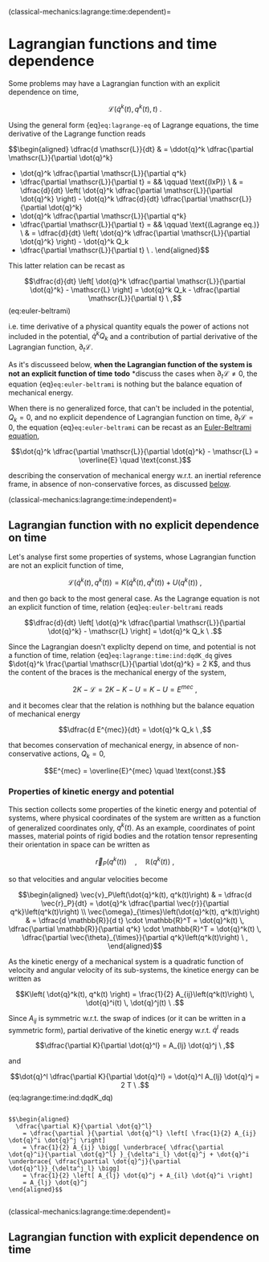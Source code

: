 (classical-mechanics:lagrange:time:dependent)=
# Lagrangian functions and time dependence

Some problems may have a Lagrangian function with an explicit dependence on time,

$$\mathscr{L}(\dot{q}^k(t),q^k(t),t) \ .$$

Using the general form {eq}`eq:lagrange-eq` of Lagrange equations, the time derivative of the Lagrange function reads

$$\begin{aligned}
\dfrac{d \mathscr{L}}{dt}
 & =
  \ddot{q}^k \dfrac{\partial \mathscr{L}}{\partial \dot{q}^k}
 + \dot{q}^k \dfrac{\partial \mathscr{L}}{\partial       q^k}
 + \dfrac{\partial \mathscr{L}}{\partial  t} = && \qquad \text{(IxP)} \\
 & = \dfrac{d}{dt} \left( \dot{q}^k \dfrac{\partial \mathscr{L}}{\partial \dot{q}^k} \right) - \dot{q}^k \dfrac{d}{dt} \dfrac{\partial \mathscr{L}}{\partial \dot{q}^k}
 + \dot{q}^k \dfrac{\partial \mathscr{L}}{\partial       q^k}
 + \dfrac{\partial \mathscr{L}}{\partial  t} = && \qquad \text{(Lagrange eq.)} \\
 & = \dfrac{d}{dt} \left( \dot{q}^k \dfrac{\partial \mathscr{L}}{\partial \dot{q}^k} \right) - \dot{q}^k Q_k
 + \dfrac{\partial \mathscr{L}}{\partial  t} \ .
\end{aligned}$$

This latter relation can be recast as

$$\dfrac{d}{dt} \left[ \dot{q}^k \dfrac{\partial \mathscr{L}}{\partial \dot{q}^k} - \mathscr{L} \right] = \dot{q}^k Q_k - \dfrac{\partial \mathscr{L}}{\partial t} \ ,$$ (eq:euler-beltrami)

i.e. time derivative of a physical quantity equals the power of actions not included in the potential, $\dot{q}^k Q_k$ and a contribution of partial derivative of the Lagrangian function, $\partial_t \mathscr{L}$.

As it's discusseed below, **when the Lagrangian function of the system is not an explicit function of time** **todo** *discuss the cases when $\partial_t \mathscr{L} \ne 0$, the equation {eq}`eq:euler-beltrami` is nothing but the balance equation of mechanical energy. 

When there is no generalized force, that can't be included in the potential, $Q_k  = 0$, and no explicit dependence of Lagrangian function on time, $\partial_t \mathscr{L} = 0$, the equation {eq}`eq:euler-beltrami` can be recast as an [Euler-Beltrami equation](https://basics2022.github.io/bbooks-math-miscellanea/ch/calculus-variations/intro.html#euler-beltrami-equation),

$$\dot{q}^k \dfrac{\partial \mathscr{L}}{\partial \dot{q}^k} - \mathscr{L} = \overline{E} \quad \text{const.}$$

describing the conservation of mechanical energy w.r.t. an inertial reference frame, in absence of non-conservative forces, as discussed [below](classical-mechanics:lagrange:time:independent).

(classical-mechanics:lagrange:time:independent)=
## Lagrangian function with no explicit dependence on time
Let's analyse first some properties of systems, whose Lagrangian function are not an explicit function of time,

$$\mathscr{L}(\dot{q}^k(t), q^k(t)) = K(\dot{q}^k(t), q^k(t)) + U(q^k(t)) \ ,$$

and then go back to the most general case. 
As the Lagrange equation is not an explicit function of time, relation {eq}`eq:euler-beltrami` reads

$$\dfrac{d}{dt} \left[ \dot{q}^k \dfrac{\partial \mathscr{L}}{\partial \dot{q}^k} - \mathscr{L} \right] = \dot{q}^k Q_k \ .$$

Since the Lagrangian doesn't expliclty depend on time, and potential is not a function of time, relation {eq}`eq:lagrange:time:ind:dqdK_dq` gives $\dot{q}^k \frac{\partial \mathscr{L}}{\partial \dot{q}^k} = 2 K$, and thus the content of the braces is the mechanical energy of the system, 

$$2 K - \mathscr{L} = 2 K - K - U = K - U = E^{mec} \ ,$$

and it becomes clear that the relation is nothhing but the balance equation of mechanical energy

$$\dfrac{d E^{mec}}{dt} = \dot{q}^k Q_k \ ,$$

that becomes conservation of mechanical energy, in absence of non-conservative actions, $Q_k = 0$,

$$E^{mec} = \overline{E}^{mec} \quad \text{const.}$$


### Properties of kinetic energy and potential
This section collects some properties of the kinetic energy and potential of systems, where physical coordinates of the system are written as a function of generalized coordinates only, $q^k(t)$. As an example, coordinates of point masses, material points of rigid bodies and the rotation tensor representing their orientation in space can be written as

$$\vec{r}_P\left(q^k(t)\right) \quad , \quad \mathbb{R} \left( q^k(t) \right) \ ,$$

so that velocities and angular velocities become

$$\begin{aligned}
  \vec{v}_P\left(\dot{q}^k(t), q^k(t)\right) & = \dfrac{d \vec{r}_P}{dt} = \dot{q}^k \dfrac{\partial \vec{r}}{\partial q^k}\left(q^k(t)\right) \\ 
  \vec{\omega}_{\times}\left(\dot{q}^k(t), q^k(t)\right) & = \dfrac{d \mathbb{R}}{d t} \cdot \mathbb{R}^T = \dot{q}^k(t) \, \dfrac{\partial \mathbb{R}}{\partial q^k} \cdot \mathbb{R}^T = \dot{q}^k(t) \, \dfrac{\partial \vec{\theta}_{\times}}{\partial q^k}\left(q^k(t)\right) \ ,
\end{aligned}$$

As the kinetic energy of a mechanical system is a quadratic function of velocity and angular velocity of its sub-systems, the kinetice energy can be written as

$$K\left( \dot{q}^k(t), q^k(t) \right) = \frac{1}{2} A_{ij}\left(q^k(t)\right) \, \dot{q}^i(t) \, \dot{q}^j(t) \ .$$

Since $A_{ij}$ is symmetric w.r.t. the swap of indices (or it can be written in a symmetric form), partial derivative of the kinetic energy w.r.t. $\dot{q}^l$ reads

$$\dfrac{\partial K}{\partial \dot{q}^l} = A_{lj} \dot{q}^j \ ,$$

and 

$$\dot{q}^l \dfrac{\partial K}{\partial \dot{q}^l} = \dot{q}^l A_{lj} \dot{q}^j = 2 T \ .$$ (eq:lagrange:time:ind:dqdK_dq)


```{dropdown} Proofs

$$\begin{aligned}
  \dfrac{\partial K}{\partial \dot{q}^l} 
    = \dfrac{\partial }{\partial \dot{q}^l} \left[ \frac{1}{2} A_{ij} \dot{q}^i \dot{q}^j \right] 
    = \frac{1}{2} A_{ij} \bigg[ \underbrace{ \dfrac{\partial \dot{q}^i}{\partial \dot{q}^l} }_{\delta^i_l} \dot{q}^j + \dot{q}^i \underbrace{ \dfrac{\partial \dot{q}^j}{\partial \dot{q}^l}}_{\delta^j_l} \bigg]  
    = \frac{1}{2} \left[ A_{lj} \dot{q}^j + A_{il} \dot{q}^i \right]
    = A_{lj} \dot{q}^j
\end{aligned}$$


```


(classical-mechanics:lagrange:time:dependent)=
## Lagrangian function with explicit dependence on time
